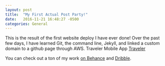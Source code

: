 ```yaml
---
layout: post
title:  "My First Actual Post Party!"
date:   2016-11-21 16:48:27 -0500
categories: General
---
```

This is the result of the first website deploy I have ever done! Over the past few days, I have learned Git, the command line, Jekyll, and linked a custom domain to a github page through AWS.
Traveler Mobile App 
[Traveler](/_includes/Traveler.pdf)

You can check out a ton of my work [on Behance][behance] and [Dribble][dribbble].

[behance]: https://www.behance.net/MikeBalcerzak
[dribbble]: https://dribbble.com/khemist000
